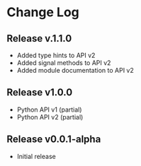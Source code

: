 # Change Log

## Release v.1.1.0

- Added type hints to API v2
- Added signal methods to API v2
- Added module documentation to API v2

## Release v1.0.0

- Python API v1 (partial)
- Python API v2 (partial)

## Release v0.0.1-alpha

- Initial release
